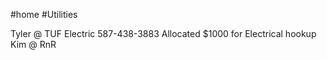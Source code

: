 #home #Utilities

Tyler @ TUF Electric
587-438-3883
Allocated $1000 for Electrical hookup
Kim @ RnR
